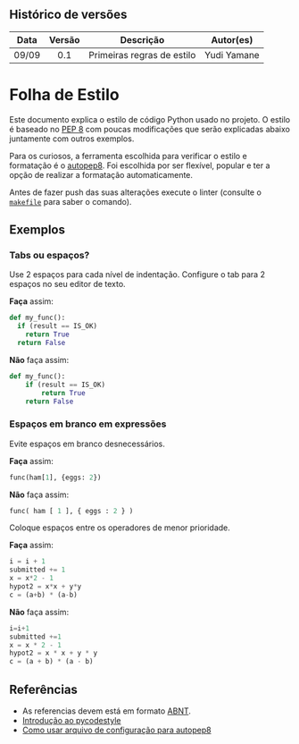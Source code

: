 ## Histórico de versões
|  Data | Versão |          Descrição         |  Autor(es)  |
|:-----:|:------:|:--------------------------:|:-----------:|
| 09/09 |   0.1  | Primeiras regras de estilo | Yudi Yamane |


# Folha de Estilo
Este documento explica o estilo de código Python usado no projeto. O estilo é 
baseado no [PEP 8](https://www.python.org/dev/peps/pep-0008/) com poucas 
modificações que serão explicadas abaixo juntamente com outros exemplos.

Para os curiosos, a ferramenta escolhida para verificar o estilo e formatação é
o [autopep8](https://pypi.org/project/autopep8/). Foi escolhida por ser 
flexível, popular e ter a opção de realizar a formatação automaticamente.

Antes de fazer push das suas alterações execute o linter (consulte o 
[`makefile`](/Makefile) para saber o comando).


## Exemplos
### Tabs ou espaços?
Use 2 espaços para cada nível de indentação. Configure o tab para 2 espaços no
seu editor de texto.

**Faça** assim:
```py
def my_func():
  if (result == IS_OK)
    return True
  return False
```

**Não** faça assim:
```py
def my_func():
    if (result == IS_OK)
        return True
    return False
```

### Espaços em branco em expressões
Evite espaços em branco desnecessários.

**Faça** assim:
```py
func(ham[1], {eggs: 2})
```

**Não** faça assim:
```py
func( ham [ 1 ], { eggs : 2 } )
```

Coloque espaços entre os operadores de menor prioridade.

**Faça** assim:
```py
i = i + 1
submitted += 1
x = x*2 - 1
hypot2 = x*x + y*y
c = (a+b) * (a-b)
```

**Não** faça assim:
```py
i=i+1
submitted +=1
x = x * 2 - 1
hypot2 = x * x + y * y
c = (a + b) * (a - b)
```

## Referências

- As referencias devem está em formato [ABNT](https://github.com/LamequeFernandes).
- [Introdução ao pycodestyle](https://pycodestyle.pycqa.org/en/latest/intro.html)
- [Como usar arquivo de configuração para autopep8](https://github.com/hhatto/autopep8/issues/378)



